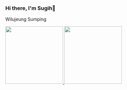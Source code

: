### Hi there, I'm Sugih👋
Wilujeung Sumping
<p>
    <a href="https://github.com/smgalih19">
        <img height="180em" src="https://github-readme-stats-eight-theta.vercel.app/api?username=smgalih19&show_icons=true&theme=algolia&include_all_commits=true&count_private=true"/>
        <img height="180em" src="https://github-readme-stats-eight-theta.vercel.app/api/top-langs/?username=smgalih19&layout=compact&langs_count=8&theme=algolia"/>
    </a>
</p>
<!--
**smgalih19/smgalih19** is a ✨ _special_ ✨ repository because its `README.md` (this file) appears on your GitHub profile.
![One Piece](https://encrypted-tbn0.gstatic.com/images?q=tbn:ANd9GcQD4aNHG1L-txpk8iCvLeg0Y88liOtnRs3BWA&usqp=CAU)
Here are some ideas to get you started:

- 🔭 I’m currently working on ...
- 🌱 I’m currently learning ...
- 👯 I’m looking to collaborate on ...
- 🤔 I’m looking for help with ...
- 💬 Ask me about ...
- 📫 How to reach me: ...
- 😄 Pronouns: ...
- ⚡ Fun fact: ...
-->
